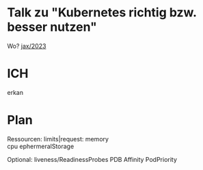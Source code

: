 # Talk zu "Kubernetes richtig bzw. besser nutzen"

Wo? [jax/2023](https://jax.de/cloud-container-serverless/kubernetes-requests-limits-cpu-memory-ephemeral-storage)
# ICH

erkan

# Plan 

Ressourcen:
  limits|request:
    memory  
    cpu 
    ephermeralStorage

Optional:
liveness/ReadinessProbes
PDB
Affinity
PodPriority
